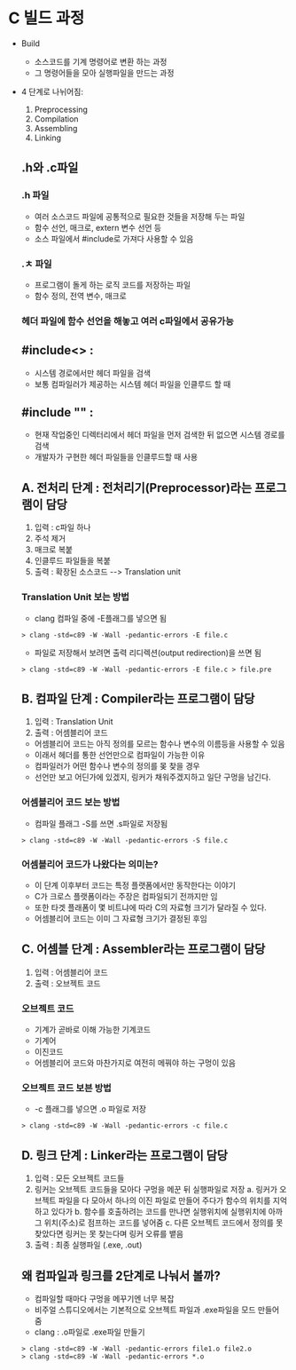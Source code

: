# C 빌드 과정
- Build
  - 소스코드를 기계 명령어로 변환 하는 과정
  - 그 명령어들을 모아 실행파일을 만드는 과정
- 4 단계로 나뉘어짐:
  1. Preprocessing
  2. Compilation
  3. Assembling
  4. Linking
  
  ## .h와 .c파일
  
  ### .h 파일
  - 여러 소스코드 파일에 공통적으로 필요한 것들을 저장해 두는 파일
  - 함수 선언, 매크로, extern 변수 선언 등
  - 소스 파일에서 #include로 가져다 사용할 수 있음
  
  ### .ㅊ 파일
  - 프로그램이 돌게 하는 로직 코드를 저장하는 파일
  - 함수 정의, 전역 변수, 매크로
  
  ### 헤더 파일에 함수 선언을 해놓고 여러 c파일에서 공유가능
  
  ## #include<> : 
  - 시스템 경로에서만 헤더 파일을 검색
  - 보통 컴파일러가 제공하는 시스템 헤더 파일을 인클루드 할 때
  
  ## #include "" : 
  - 현재 작업중인 디렉터리에서 헤더 파일을 먼저 검색한 뒤 없으면 시스템 경로를 검색
  - 개발자가 구현한 헤더 파일들을 인클루드할 때 사용
  
  
  
  
  ## A. 전처리 단계 : 전처리기(Preprocessor)라는 프로그램이 담당
  1. 입력 : c파일 하나
  2. 주석 제거
  3. 매크로 복붙
  4. 인클루드 파일들을 복붙
  5. 출력 : 확장된 소스코드  --> Translation unit
  
  ### Translation Unit 보는 방법
  - clang 컴파일 중에 -E플래그를 넣으면 됨
  ```
  > clang -std=c89 -W -Wall -pedantic-errors -E file.c
  ```
  - 파일로 저장해서 보려면 출력 리디렉션(output redirection)을 쓰면 됨
  ```
  > clang -std=c89 -W -Wall -pedantic-errors -E file.c > file.pre
  ```
  
  
  ## B. 컴파일 단계 : Compiler라는 프로그램이 담당
  1. 입력 : Translation Unit
  2. 출력 : 어셈블리어 코드
    - 어셈블리어 코드는 아직 정의를 모르는 함수나 변수의 이름등을 사용할 수 있음
    - 이래서 헤더를 통한 선언만으로 컴파일이 가능한 이유
    - 컴파일러가 어떤 함수나 변수의 정의를 몾 찾을 경우
    - 선언만 보고 어딘가에 있겠지, 링커가 채워주겠지하고 일단 구멍을 남긴다.
  
  ### 어셈블리어 코드 보는 방법
  - 컴파일 플래그 -S를 쓰면 .s파일로 저장됨
  ```
  > clang -std=c89 -W -Wall -pedantic-errors -S file.c
  ```
  ### 어셈블리어 코드가 나왔다는 의미는?
  - 이 단계 이후부터 코드는 특정 플랫폼에서만 동작한다는 이야기
  - C가 크로스 플랫폼이라는 주장은 컴파일되기 전까지만 임
  - 또한 타겟 플래폼이 몇 비트냐에 따라 C의 자료형 크기가 달라질 수 있다.
  - 어셈블리어 코드는 이미 그 자료형 크기가 결정된 후임
  
  
  ## C. 어셈블 단계 : Assembler라는 프로그램이 담당
  1. 입력 : 어셈블리어 코드
  2. 출력 : 오브젝트 코드
  
  ### 오브젝트 코드
  - 기계가 곧바로 이해 가능한 기계코드
  - 기계어
  - 이진코드
  - 어셈블리어 코드와 마찬가지로 여전히 메꿔야 하는 구멍이 있음
  
  ### 오브젝트 코드 보븐 방법
  - -c 플래그를 넣으면 .o 파일로 저장
  ```
  > clang -std=c89 -W -Wall -pedantic-errors -c file.c
  ```
  
  
  ## D. 링크 단계 : Linker라는 프로그램이 담당
  1. 입력 : 모든 오브젝트 코드들
  2. 링커는 오브젝트 코드들을 모아다 구멍을 메꾼 뒤 실행파일로 저장
    a. 링커가 오브젝트 파일을 다 모아서 하나의 이진 파일로 만들어 주다가 함수의 위치를 지억하고 있다가
    b. 함수를 호출하려는 코드를 만나면 실행위치에 실행위치에 아까 그 위치(주소)로 점프하는 코드를 넣어줌
    c. 다른 오브젝트 코드에서 정의를 못 찾았다면 링커는 못 찾는다며 링커 오류를 뱉음
  3. 출력 : 최종 실행파일 (.exe, .out)
  
  
  ## 왜 컴파일과 링크를 2단계로 나눠서 볼까?
  - 컴파일할 때마다 구멍을 메꾸기엔 너무 복잡
  - 비주얼 스튜디오에서는 기본적으로 오브젝트 파일과 .exe파일을 모드 만들어 줌
  - clang : .o파일로 .exe파일 만들기
  ```
  > clang -std=c89 -W -Wall -pedantic-errors file1.o file2.o
  > clang -std=c89 -W -Wall -pedantic-errors *.o
  ```
